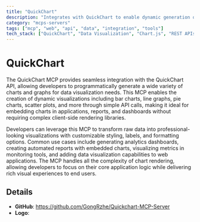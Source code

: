 ```yaml
---
title: "QuickChart"
description: "Integrates with QuickChart to enable dynamic generation of charts and graphs for data visualization tasks."
category: "mcps-servers"
tags: ["mcp", "web", "api", "data", "integration", "tools"]
tech_stack: ["QuickChart", "Data Visualization", "Chart.js", "REST APIs", "JSON"]
---
```


# QuickChart

The QuickChart MCP provides seamless integration with the QuickChart API, allowing developers to programmatically generate a wide variety of charts and graphs for data visualization needs. This MCP enables the creation of dynamic visualizations including bar charts, line graphs, pie charts, scatter plots, and more through simple API calls, making it ideal for embedding charts in applications, reports, and dashboards without requiring complex client-side rendering libraries.

Developers can leverage this MCP to transform raw data into professional-looking visualizations with customizable styling, labels, and formatting options. Common use cases include generating analytics dashboards, creating automated reports with embedded charts, visualizing metrics in monitoring tools, and adding data visualization capabilities to web applications. The MCP handles all the complexity of chart rendering, allowing developers to focus on their core application logic while delivering rich visual experiences to end users.

## Details

- **GitHub**: https://github.com/GongRzhe/Quickchart-MCP-Server
- **Logo**: 
